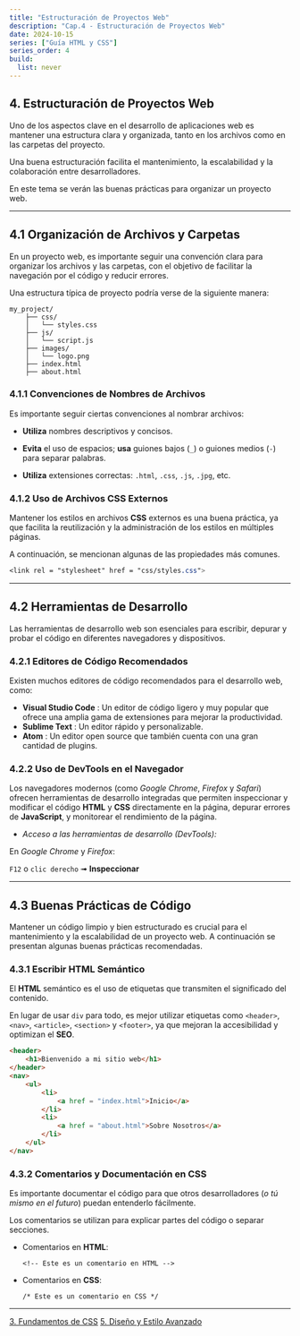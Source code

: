 ```yaml
---
title: "Estructuración de Proyectos Web"
description: "Cap.4 - Estructuración de Proyectos Web"
date: 2024-10-15
series: ["Guía HTML y CSS"]
series_order: 4
build:
  list: never
---
```



## 4. Estructuración de Proyectos Web
Uno de los aspectos clave en el desarrollo de aplicaciones web es mantener una estructura clara y organizada, tanto en los archivos como en las carpetas del proyecto.

Una buena estructuración facilita el mantenimiento, la escalabilidad y la colaboración entre desarrolladores.

En este tema se verán las buenas prácticas para organizar un proyecto web.

---

## 4.1 Organización de Archivos y Carpetas

En un proyecto web, es importante seguir una convención clara para organizar los archivos y las carpetas, con el objetivo de facilitar la navegación por el código y reducir errores.

Una estructura típica de proyecto podría verse de la siguiente manera:



```
my_project/
    ├── css/
    │   └── styles.css
    ├── js/
    │   └── script.js
    ├── images/
    │   └── logo.png
    ├── index.html
    ├── about.html
```


### 4.1.1 Convenciones de Nombres de Archivos


Es importante seguir ciertas convenciones al nombrar archivos:

- **Utiliza** nombres descriptivos y concisos.

- **Evita** el uso de espacios; **usa** guiones bajos (`_`) o guiones medios (`-`) para separar palabras.

- **Utiliza** extensiones correctas: `.html`, `.css`, `.js`, `.jpg`, etc.



### 4.1.2 Uso de Archivos CSS Externos

Mantener los estilos en archivos **CSS** externos es una buena práctica, ya que facilita la reutilización y la administración de los estilos en múltiples páginas.

A continuación, se mencionan algunas de las propiedades más comunes.


```css
<link rel = "stylesheet" href = "css/styles.css">
```

---

## 4.2 Herramientas de Desarrollo

Las herramientas de desarrollo web son esenciales para escribir, depurar y probar el código en diferentes navegadores y dispositivos.

### 4.2.1 Editores de Código Recomendados

Existen muchos editores de código recomendados para el desarrollo web, como:

- **Visual Studio Code** : Un editor de código ligero y muy popular que ofrece una amplia gama de extensiones para mejorar la productividad.
- **Sublime Text** : Un editor rápido y personalizable.
- **Atom** : Un editor open source que también cuenta con una gran cantidad de plugins.

### 4.2.2 Uso de DevTools en el Navegador

Los navegadores modernos (como *Google Chrome*, *Firefox* y *Safari*) ofrecen herramientas de desarrollo integradas que permiten inspeccionar y modificar el código **HTML** y **CSS** directamente en la página, depurar errores de **JavaScript**, y monitorear el rendimiento de la página.

- *Acceso a las herramientas de desarrollo (DevTools):*

En *Google Chrome* y *Firefox*:

`F12` o `clic derecho` ➟ **Inspeccionar**

---

## 4.3 Buenas Prácticas de Código

Mantener un código limpio y bien estructurado es crucial para el mantenimiento y la escalabilidad de un proyecto web. A continuación se presentan algunas buenas prácticas recomendadas.

### 4.3.1 Escribir HTML Semántico

El **HTML** semántico es el uso de etiquetas que transmiten el significado del contenido.

En lugar de usar `div` para todo, es mejor utilizar etiquetas como `<header>`, `<nav>`, `<article>`, `<section>` y `<footer>`, ya que mejoran la accesibilidad y optimizan el **SEO**.

```html
<header>
    <h1>Bienvenido a mi sitio web</h1>
</header>
<nav>
    <ul>
        <li>
            <a href = "index.html">Inicio</a>
        </li>
        <li>
            <a href = "about.html">Sobre Nosotros</a>
        </li>
    </ul>
</nav>
```

### 4.3.2 Comentarios y Documentación en CSS

Es importante documentar el código para que otros desarrolladores (*o tú mismo en el futuro*) puedan entenderlo fácilmente.

Los comentarios se utilizan para explicar partes del código o separar secciones.

- Comentarios en **HTML**:

    `<!-- Este es un comentario en HTML -->`

- Comentarios en **CSS**:

    `/* Este es un comentario en CSS */`



---

<div class="footer-nav">
    <a href="../03-css-fundamentos/">3. Fundamentos de CSS</a>
    <!-- <a href="#" class="prev-link" class="tachado">Anterior</a> -->
    <a href="../05-estilo-avanzado/" class="next-link">5. Diseño y Estilo Avanzado</a>    
</div>